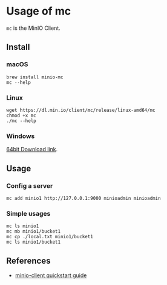 
# Usage of mc

`mc` is the MinIO Client.

## Install

### macOS

```
brew install minio-mc
mc --help
```

### Linux

```
wget https://dl.min.io/client/mc/release/linux-amd64/mc
chmod +x mc
./mc --help
```

### Windows

[64bit Download link](https://dl.min.io/client/mc/release/windows-amd64/mc.exe).

## Usage

### Config a server

```
mc add minio1 http://127.0.0.1:9000 minioadmin minioadmin
```

### Simple usages

```
mc ls minio1
mc mb minio1/bucket1
mc cp ./local.txt minio1/bucket1
mc ls minio1/bucket1
```

## References

  * [minio-client quickstart guide](https://docs.min.io/docs/minio-client-quickstart-guide)

